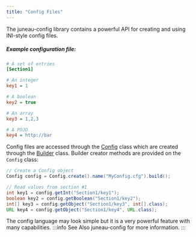 ```yaml
---
title: "Config Files"
---
```


The juneau-config library contains a powerful API for creating and using INI-style config files.
##### Example configuration file:
```ini
# A set of entries
[Section1]

# An integer
key1 = 1

# A boolean
key2 = true

# An array
key3 = 1,2,3

# A POJO
key4 = http://bar
```
Config files are accessed through the [Config](../apidocs/org/apache/juneau/config/Config.html) class which
are created through the [Builder](../apidocs/org/apache/juneau/config/Config/Builder.html) class.
Builder creator methods are provided on the `Config` class:
```java
// Create a Config object
Config config = Config.create().name("MyConfig.cfg").build();

// Read values from section #1
int key1 = config.getInt("Section1/key1");
boolean key2 = config.getBoolean("Section1/key2");
int[] key3 = config.getObject("Section1/key3", int[].class);
URL key4 = config.getObject("Section1/key4", URL.class);
```
The config language may look simple but it is a very powerful feature with many capabilities.
:::info See Also
juneau-config for more information.
:::